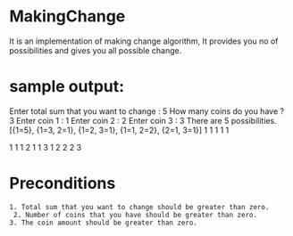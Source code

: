 # MakingChange

It is an implementation of making change algorithm, It provides you no of possibilities and gives you all possible change.

sample output:
==============
Enter total sum that you want to change : 5
How many coins do you have ? 3
Enter coin  1 : 1
Enter coin  2 : 2
Enter coin  3 : 3
There are 5 possibilities.
[{1=5}, {1=3, 2=1}, {1=2, 3=1}, {1=1, 2=2}, {2=1, 3=1}]
1 1 1 1 1 

1 1 1 2 
1 1 3 
1 2 2 
2 3 

Preconditions
=============
	1. Total sum that you want to change should be greater than zero.
     2. Number of coins that you have should be greater than zero.
	3. The coin amount should be greater than zero.
